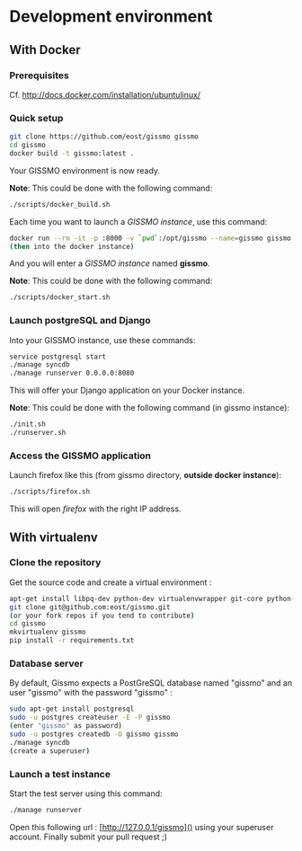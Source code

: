 # Development environment

## With Docker

### Prerequisites

Cf. http://docs.docker.com/installation/ubuntulinux/

### Quick setup

```bash
git clone https://github.com/eost/gissmo gissmo
cd gissmo
docker build -t gissmo:latest .
```

Your GISSMO environment is now ready.

**Note**: This could be done with the following command:

```bash
./scripts/docker_build.sh
```

Each time you want to launch a *GISSMO instance*, use this command:

```bash
docker run --rm -it -p :8000 -v `pwd`:/opt/gissmo --name=gissmo gissmo:latest
(then into the docker instance)
```

And you will enter a *GISSMO instance* named **gissmo**.

**Note**: This could be done with the following command:

```bash
./scripts/docker_start.sh
```

### Launch postgreSQL and Django

Into your GISSMO instance, use these commands:

```bash
service postgresql start
./manage syncdb
./manage runserver 0.0.0.0:8080
```

This will offer your Django application on your Docker instance.

**Note**: This could be done with the following command (in gissmo instance):

```bash
./init.sh
./runserver.sh
```

### Access the GISSMO application

Launch firefox like this (from gissmo directory, **outside docker instance**):

```bash
./scripts/firefox.sh
```

This will open *firefox* with the right IP address.

## With virtualenv

### Clone the repository

Get the source code and create a virtual environment :
```bash
apt-get install libpq-dev python-dev virtualenvwrapper git-core python-pip
git clone git@github.com:eost/gissmo.git
(or your fork repos if you tend to contribute)
cd gissmo
mkvirtualenv gissmo
pip install -r requirements.txt
```

### Database server

By default, Gissmo expects a PostGreSQL database named "gissmo" and an user "gissmo" with the password "gissmo" :
```bash
sudo apt-get install postgresql
sudo -u postgres createuser -E -P gissmo
(enter "gissmo" as password)
sudo -u postgres createdb -O gissmo gissmo
./manage syncdb
(create a superuser)
```

### Launch a test instance

Start the test server using this command:
```bash
./manage runserver
```

Open this following url : [http://127.0.0.1/gissmo]() using your superuser account. Finally submit your pull request ;)
